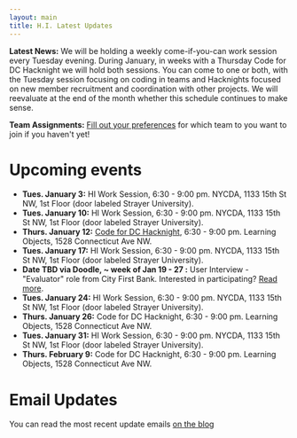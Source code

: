 ```yaml
---
layout: main
title: H.I. Latest Updates
---
```

<div class="well">
  <p><strong>Latest News:</strong>
      We will be holding a weekly come-if-you-can work session every Tuesday evening. During January, in weeks with a Thursday Code for DC Hacknight we will hold both sessions. You can come to one or both, with the Tuesday session focusing on coding in teams and Hacknights focused on new member recruitment and coordination with other projects. We will reevaluate at the end of the month whether this schedule continues to make sense.
    </p>
</div>

<div class="well">
  <p><strong>Team Assignments:</strong>
      <a href="https://docs.google.com/spreadsheets/d/1gjOu2WRdGH-FiJ1u8GBRLVJo118hnfiH8SGT9fD3mVI/edit#gid=0">Fill out your preferences</a> for which team to you want to join if you haven't yet!
    </p>
</div>

# Upcoming events

* **Tues. January 3:** HI Work Session, 6:30 - 9:00 pm. NYCDA, 1133 15th St NW, 1st Floor (door labeled Strayer University).
* **Tues. January 10:** HI Work Session, 6:30 - 9:00 pm. NYCDA, 1133 15th St NW, 1st Floor (door labeled Strayer University).
* **Thurs. January 12:** [Code for DC Hacknight](https://www.meetup.com/Code-for-DC/events/236380428/), 6:30 - 9:00 pm. Learning Objects, 1528 Connecticut Ave NW.
* **Tues. January 17:** HI Work Session, 6:30 - 9:00 pm. NYCDA, 1133 15th St NW, 1st Floor (door labeled Strayer University).
* **Date TBD via Doodle, ~ week of Jan 19 - 27 :** User Interview - "Evaluator" role from City First Bank. Interested in participating? [Read more]({{site.baseurl}}/resources/latest/city-first.html).
* **Tues. January 24:** HI Work Session, 6:30 - 9:00 pm. NYCDA, 1133 15th St NW, 1st Floor (door labeled Strayer University).
* **Thurs. January 26:** Code for DC Hacknight, 6:30 - 9:00 pm. Learning Objects, 1528 Connecticut Ave NW.
* **Tues. January 31:** HI Work Session, 6:30 - 9:00 pm. NYCDA, 1133 15th St NW, 1st Floor (door labeled Strayer University).
* **Thurs. February 9:** Code for DC Hacknight, 6:30 - 9:00 pm. Learning Objects, 1528 Connecticut Ave NW.

# Email Updates

You can read the most recent update emails [on the blog]({{site.baseurl}}/blog)

